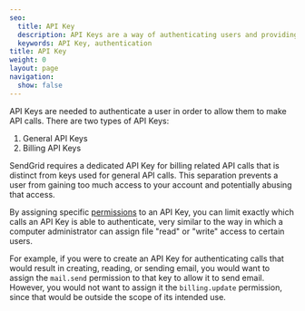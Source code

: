 ```yaml
---
seo:
  title: API Key
  description: API Keys are a way of authenticating users and providing additional security for customer accounts. 
  keywords: API Key, authentication 
title: API Key
weight: 0
layout: page
navigation:
  show: false
---
```

API Keys are needed to authenticate a user in order to allow them to make API calls. There are two types of API Keys:

1. General API Keys
2. Billing API Keys

SendGrid requires a dedicated API Key for billing related API calls that is distinct from keys used for general API calls. This separation prevents a user from gaining too much access to your account and potentially abusing that access.

By assigning specific [permissions]({{root_url}}/User_Guide/Settings/api-keys.html#-API-key-permissions) to an API Key, you can limit exactly which calls an API Key is able to authenticate, very similar to the way in which a computer administrator can assign file "read" or "write" access to certain users.

For example, if you were to create an API Key for authenticating calls that would result in creating, reading, or sending email, you would want to assign the `mail.send` permission to that key to allow it to send email. However, you would not want to assign it the `billing.update` permission, since that would be outside the scope of its intended use.